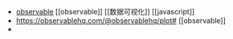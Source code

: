 - [observable](https://observablehq.com/@friendsa)  [[observable]] [[数据可视化]] [[javascript]]
- https://observablehq.com/@observablehq/plot# [[observable]]
-